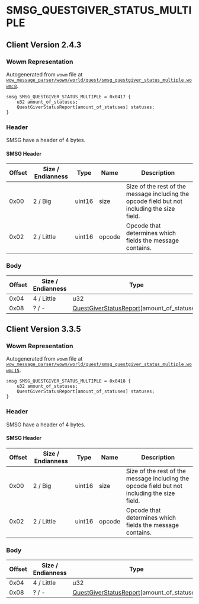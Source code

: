 # SMSG_QUESTGIVER_STATUS_MULTIPLE

## Client Version 2.4.3

### Wowm Representation

Autogenerated from `wowm` file at [`wow_message_parser/wowm/world/quest/smsg_questgiver_status_multiple.wowm:8`](https://github.com/gtker/wow_messages/tree/main/wow_message_parser/wowm/world/quest/smsg_questgiver_status_multiple.wowm#L8).
```rust,ignore
smsg SMSG_QUESTGIVER_STATUS_MULTIPLE = 0x0417 {
    u32 amount_of_statuses;
    QuestGiverStatusReport[amount_of_statuses] statuses;
}
```
### Header

SMSG have a header of 4 bytes.

#### SMSG Header

| Offset | Size / Endianness | Type   | Name   | Description |
| ------ | ----------------- | ------ | ------ | ----------- |
| 0x00   | 2 / Big           | uint16 | size   | Size of the rest of the message including the opcode field but not including the size field.|
| 0x02   | 2 / Little        | uint16 | opcode | Opcode that determines which fields the message contains.|

### Body

| Offset | Size / Endianness | Type | Name | Description | Comment |
| ------ | ----------------- | ---- | ---- | ----------- | ------- |
| 0x04 | 4 / Little | u32 | amount_of_statuses |  |  |
| 0x08 | ? / - | [QuestGiverStatusReport](questgiverstatusreport.md)[amount_of_statuses] | statuses |  |  |

## Client Version 3.3.5

### Wowm Representation

Autogenerated from `wowm` file at [`wow_message_parser/wowm/world/quest/smsg_questgiver_status_multiple.wowm:15`](https://github.com/gtker/wow_messages/tree/main/wow_message_parser/wowm/world/quest/smsg_questgiver_status_multiple.wowm#L15).
```rust,ignore
smsg SMSG_QUESTGIVER_STATUS_MULTIPLE = 0x0418 {
    u32 amount_of_statuses;
    QuestGiverStatusReport[amount_of_statuses] statuses;
}
```
### Header

SMSG have a header of 4 bytes.

#### SMSG Header

| Offset | Size / Endianness | Type   | Name   | Description |
| ------ | ----------------- | ------ | ------ | ----------- |
| 0x00   | 2 / Big           | uint16 | size   | Size of the rest of the message including the opcode field but not including the size field.|
| 0x02   | 2 / Little        | uint16 | opcode | Opcode that determines which fields the message contains.|

### Body

| Offset | Size / Endianness | Type | Name | Description | Comment |
| ------ | ----------------- | ---- | ---- | ----------- | ------- |
| 0x04 | 4 / Little | u32 | amount_of_statuses |  |  |
| 0x08 | ? / - | [QuestGiverStatusReport](questgiverstatusreport.md)[amount_of_statuses] | statuses |  |  |

